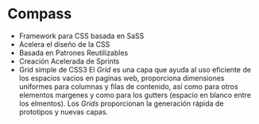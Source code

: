 # Compass

* Framework para CSS basada en SaSS
* Acelera el diseño de la CSS
* Basada en Patrones Reutilizables
* Creación Acelerada de Sprints
* Grid simple de CSS3
El *Grid* es una capa que ayuda al uso eficiente de los espacios vacios en paginas web, proporciona dimensiones uniformes para columnas y filas de contenido, así como para otros elementos margenes y como para los gutters (espacio en blanco entre los elmentos).
Los *Grids* proporcionan la generación rápida de prototipos y nuevas capas.
